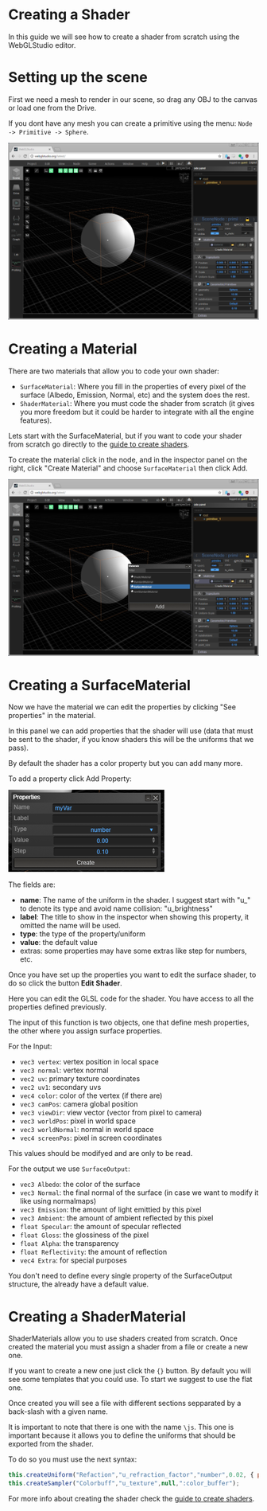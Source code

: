 # Creating a Shader

In this guide we will see how to create a shader from scratch using the WebGLStudio editor.

# Setting up the scene

First we need a mesh to render in our scene, so drag any OBJ to the canvas or load one from the Drive.

If you dont have any mesh you can create a primitive using the menu: ```Node -> Primitive -> Sphere```.

![Add one mesh](imgs/tutorial_shaders_1.png)

# Creating a Material

There are two materials that allow you to code your own shader:

- ```SurfaceMaterial```: Where you fill in the properties of every pixel of the surface (Albedo, Emission, Normal, etc) and the system does the rest.
- ```ShaderMaterial```: Where you must code the shader from scratch (it gives you more freedom but it could be harder to integrate with all the engine features).

Lets start with the SurfaceMaterial, but if you want to code your shader from scratch go directly to the [guide to create shaders](https://github.com/jagenjo/litescene.js/blob/master/guides/shaders.md).

To create the material click in the node, and in the inspector panel on the right, click "Create Material" and choose ```SurfaceMaterial``` then click Add.

![Create material](imgs/tutorial_shaders_2.png)

# Creating a SurfaceMaterial

Now we have the material we can edit the properties by clicking "See properties" in the material.

In this panel we can add properties that the shader will use (data that must be sent to the shader, if you know shaders this will be the uniforms that we pass).

By default the shader has a color property but you can add many more.

To add a property click Add Property:

![Create material](imgs/tutorial_shaders_3.png)

The fields are:

- __name__: The name of the uniform in the shader. I suggest start with "u_" to denote its type and avoid name collision: "u_brightness"
- __label__: The title to show in the inspector when showing this property, it omitted the name will be used.
- __type__: the type of the property/uniform
- __value__: the default value
- extras: some properties may have some extras like step for numbers, etc.

Once you have set up the properties you want to edit the surface shader, to do so click the button __Edit Shader__.

Here you can edit the GLSL code for the shader. You have access to all the properties defined previously.

The input of this function is two objects, one that define mesh properties, the other where you assign surface properties.

For the Input:

- ```vec3 vertex```: vertex position in local space
- ```vec3 normal```: vertex normal
- ```vec2 uv```: primary texture coordinates
- ```vec2 uv1```: secondary uvs
- ```vec4 color```: color of the vertex (if there are)
- ```vec3 camPos```: camera global position
- ```vec3 viewDir```: view vector (vector from pixel to camera)
- ```vec3 worldPos```: pixel in world space
- ```vec3 worldNormal```: normal in world space
- ```vec4 screenPos```: pixel in screen coordinates

This values should be modifyed and are only to be read.

For the output we use ```SurfaceOutput```:

- ```vec3 Albedo```: the color of the surface
- ```vec3 Normal```: the final normal of the surface (in case we want to modify it like using normalmaps)
- ```vec3 Emission```: the amount of light emittied by this pixel
- ```vec3 Ambient```: the amount of ambient reflected by this pixel
- ```float Specular```: the amount of specular reflected
- ```float Gloss```: the glossiness of the pixel
- ```float Alpha```: the transparency
- ```float Reflectivity```: the amount of reflection
- ```vec4 Extra```:  for special purposes

You don't need to define every single property of the SurfaceOutput structure, the already have a default value.

# Creating a ShaderMaterial

ShaderMaterials allow you to use shaders created from scratch. Once created the material you must assign a shader from a file or create a new one.

If you want to create a new one just click the ```{}``` button. By default you will see some templates that you could use. To start we suggest to use the flat one.

Once created you will see a file with different sections sepparated by a back-slash with a given name.

It is important to note that there is one with the name ```\js```. This one is important because it allows you to define the uniforms that should be exported from the shader.

To do so you must use the next syntax:

```js
this.createUniform("Refaction","u_refraction_factor","number",0.02, { precision: 3, step: 0.001 });
this.createSampler("Colorbuff","u_texture",null,":color_buffer");
```

For more info about creating the shader check the [guide to create shaders](https://github.com/jagenjo/litescene.js/blob/master/guides/shaders.md).



